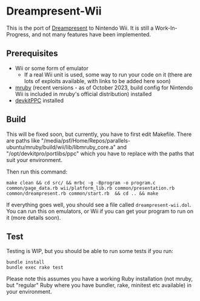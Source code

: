 # Dreampresent-Wii

This is the port of [Dreampresent](https://github.com/yujiyokoo/dreampresent) to Nintendo Wii.
It is still a Work-In-Progress, and not many features have been implemented.

## Prerequisites

* Wii or some form of emulator
  * If a real Wii unit is used, some way to run your code on it (there are lots of exploits available, with links to be added here soon)
* [mruby](https://github.com/mruby/mruby) (recent versions - as of October 2023, build config for Nintendo Wii is included in mruby's official distribution) installed
* [devkitPPC](https://wiibrew.org/wiki/DevkitPPC) installed

## Build

This will be fixed soon, but currently, you have to first edit Makefile. There are paths like "/media/psf/Home/Repos/parallels-ubuntu/mruby/build/wii/lib/libmruby_core.a" and "/opt/devkitpro/portlibs/ppc" which you have to replace with the paths that suit your environment.

Then run this command:
```
make clean && cd src/ && mrbc -g -Bprogram -o program.c  common/page_data.rb wii/platform_lib.rb common/presentation.rb common/dreampresent.rb common/start.rb  && cd .. && make
```

If everything goes well, you should see a file called `dreampresent-wii.dol`. You can run this on emulators, or Wii if you can get your program to run on it (more details soon).

## Test

Testing is WIP, but you should be able to run some tests if you run:

```shell
bundle install
bundle exec rake test
```

Please note this assumes you have a working Ruby installation (not mruby, but "regular" Ruby where you have bundler, rake, minitest etc available) in your environment.
